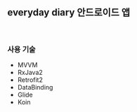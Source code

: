 ## everyday diary 안드로이드 앱
<br>

### 사용 기술 <br>
* MVVM <br>
* RxJava2 <br>
* Retrofit2 <br>
* DataBinding <br>
* Glide <br>
* Koin <br>
